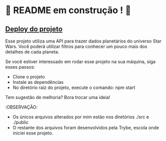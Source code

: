 # :construction: README em construção ! :construction:
## [Deploy do projeto](https://starwars-planets-info.surge.sh/)

Esse projeto utiliza uma API para trazer dados planetários do universo Star Wars. Você poderá utilizar filtros para conhecer um pouco mais dos detalhes de cada planeta.

Se você estiver interessado em rodar esse projeto na sua máquina, siga esses passos:

- Clone o projeto
- Instale as dependências
- No diretório raiz do projeto, execute o comando: npm start

Tem sugestão de melhoria? Bora trocar uma ideia!

:OBSERVAÇÃO:

- Os únicos arquivos alterados por mim estão nos diretórios ./src e ./public
- O restante dos arquivos foram desenvolvidos pela Trybe, escola onde iniciei esse projeto.
